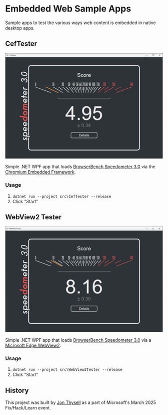 # Embedded Web Sample Apps

Sample apps to test the various ways web content is embedded in native desktop apps.

## CefTester

![CEF Tester Screenshot](./screenshots/CefTester.png)

Simple .NET WPF app that loads [BrowserBench Speedometer 3.0](https://browserbench.org/Speedometer3.0) via the [Chromium Embedded Framework](https://bitbucket.org/chromiumembedded/cef/src).

### Usage
1. `dotnet run --project src\CefTester --release`
2. Click "Start"

## WebView2 Tester

![WebView2 Tester Screenshot](./screenshots/WebView2Tester.png)

Simple .NET WPF app that loads [BrowserBench Speedometer 3.0](https://browserbench.org/Speedometer3.0) via a [Microsoft Edge WebView2](https://developer.microsoft.com/en-us/microsoft-edge/webview2/).

### Usage
1. `dotnet run --project src\WebView2Tester --release`
2. Click "Start"

## History

This project was built by [Jon Thysell](mailto://jthysell@microsoft.com) as a part of Microsoft's March 2025 Fix/Hack/Learn event.

